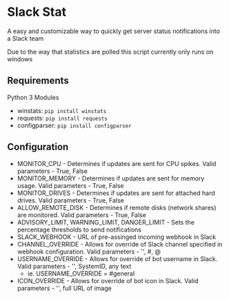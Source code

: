 # Slack Stat
A easy and customizable way to quickly get server status notifications into a Slack team

Due to the way that statistics are polled this script currently only runs on windows

## Requirements
Python 3
Modules
* winstats: <code>pip install winstats</code>
* requests: <code>pip install requests</code>
* configparser: <code>pip install configparser</code>

## Configuration
* MONITOR_CPU - Determines if updates are sent for CPU spikes. Valid parameters - True, False
* MONITOR_MEMORY - Determines if updates are sent for memory usage. Valid parameters - True, False
* MONITOR_DRIVES - Determines if updates are sent for attached hard drives. Valid parameters - True, False
* ALLOW_REMOTE_DISK - Determines if remote disks (network shares) are monitored. Valid parameters - True, False
* ADVISORY_LIMIT, WARNING_LIMIT, DANGER_LIMIT - Sets the percentage thresholds to send notifications
* SLACK_WEBHOOK - URL of pre-assinged incoming webhook in Slack
* CHANNEL_OVERRIDE - Allows for override of Slack channel specified in webhook configuration. Valid parameters - '', #<channel name>, @<username>
* USERNAME_OVERRIDE - Allows for override of bot username in Slack. Valid parameters - '', SystemID, any text
  * ie. USERNAME_OVERRIDE = #general
* ICON_OVERRIDE - Allows for override of bot icon in Slack. Valid parameters - '', full URL of image
